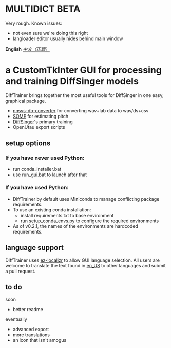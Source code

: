 # MULTIDICT BETA
Very rough. 
Known issues:
- not even sure we're doing this right
- langloader editor usually hides behind main window

**English** *[中文（正體）](./README-zh.md)*

# a CustomTkInter GUI for processing and training DiffSinger models
DiffTrainer brings together the most useful tools for DiffSinger in one easy, graphical package.
- [nnsvs-db-converter](https://github.com/UtaUtaUtau/nnsvs-db-converter) for converting wav+lab data to wav/ds+csv
- [SOME](https://github.com/openvpi/SOME) for estimating pitch
- [DiffSinger](https://github.com/openvpi/DiffSinger)'s primary training
- OpenUtau export scripts
## setup options
### If you have never used Python:
- run conda_installer.bat
- use run_gui.bat to launch after that

### If you have used Python:
- DiffTrainer by default uses Miniconda to manage conflicting package requirements.
- To use an existing conda installation:
  - install requirements.txt to base environment
  - run setup_conda_envs.py to configure the required environments
- As of v0.2.1, the names of the environments are hardcoded requirements.



## language support
DiffTrainer uses [ez-localizr](https://github.com/spicytigermeat/ez-localizr/tree/main) to allow GUI language selection. All users are welcome to translate the text found in [en_US](/strings/en_US.yaml) to other languages and submit a pull request.

## to do
soon
- better readme

eventually
- advanced export
- more translations
- an icon that isn't amogus
